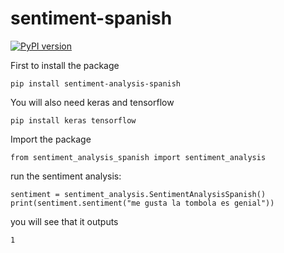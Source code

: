 # sentiment-spanish


[![PyPI version](https://badge.fury.io/py/sentiment_analysis_spanish.svg)](https://badge.fury.io/py/sentiment_analysis_spanish)

First to install the package

```
pip install sentiment-analysis-spanish
```

You will also need keras and tensorflow

```
pip install keras tensorflow
```

Import the package

```
from sentiment_analysis_spanish import sentiment_analysis

```

run the sentiment analysis:

```
sentiment = sentiment_analysis.SentimentAnalysisSpanish()
print(sentiment.sentiment("me gusta la tombola es genial"))

```

you will see that it outputs 

```
1
```